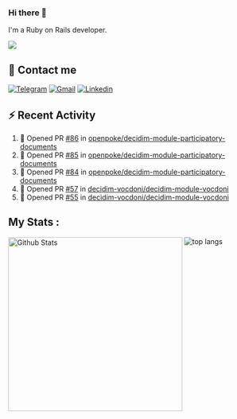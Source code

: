 ### Hi there 👋

I'm a Ruby on Rails developer.

<img src="https://komarev.com/ghpvc/?username=antopalidi&color=blueviolet">

## 📩 Contact me 
[![Telegram](https://img.shields.io/badge/Telegram-2CA5E0?style=for-the-badge&logo=telegram&logoColor=white)](https://t.me/anna_top)
[![Gmail](https://img.shields.io/badge/email-D14836?style=for-the-badge&logo=gmail&logoColor=white)](mailto:topalidisanna@gmail.com)
[![Linkedin](https://img.shields.io/badge/LinkedIn-0077B5?style=for-the-badge&logo=linkedin&logoColor=white)](https://www.linkedin.com/in/topalidi/)
<!-- [![Codewars](https://img.shields.io/badge/Codewars-B1361E?style=for-the-badge&logo=Codewars&logoColor=white)](https://www.codewars.com/users/antopalidi) -->

## :zap: Recent Activity

<!--START_SECTION:activity-->
1. 💪 Opened PR [#86](https://github.com/openpoke/decidim-module-participatory-documents/pull/86) in [openpoke/decidim-module-participatory-documents](https://github.com/openpoke/decidim-module-participatory-documents)
2. 💪 Opened PR [#85](https://github.com/openpoke/decidim-module-participatory-documents/pull/85) in [openpoke/decidim-module-participatory-documents](https://github.com/openpoke/decidim-module-participatory-documents)
3. 💪 Opened PR [#84](https://github.com/openpoke/decidim-module-participatory-documents/pull/84) in [openpoke/decidim-module-participatory-documents](https://github.com/openpoke/decidim-module-participatory-documents)
4. 💪 Opened PR [#57](https://github.com/decidim-vocdoni/decidim-module-vocdoni/pull/57) in [decidim-vocdoni/decidim-module-vocdoni](https://github.com/decidim-vocdoni/decidim-module-vocdoni)
5. 💪 Opened PR [#55](https://github.com/decidim-vocdoni/decidim-module-vocdoni/pull/55) in [decidim-vocdoni/decidim-module-vocdoni](https://github.com/decidim-vocdoni/decidim-module-vocdoni)
<!--END_SECTION:activity-->

## My Stats :
<!--
<img alt="activity" src="https://streak-stats.demolab.com?user=antopalidi" />
-->
<div>
<img align="top" width="350px" alt="Github Stats" src="https://github-readme-stats-1-brown.vercel.app/api?username=antopalidi&count_private=true&show_icons=true&hide_border=true" />
<img align="top" alt="top langs" src="https://github-readme-stats-1-brown.vercel.app/api/top-langs/?username=antopalidi&layout=compact" />
 </div>
<!--
#### [My CV](https://antopalidi.github.io/my_cv/)
-->

<!--
**antopalidi/antopalidi** is a ✨ _special_ ✨ repository because its `README.md` (this file) appears on your GitHub profile.
-->
